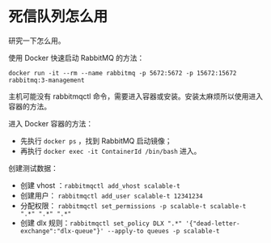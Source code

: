 # 死信队列怎么用
研究一下怎么用。

使用 Docker 快速启动 RabbitMQ 的方法：
```
docker run -it --rm --name rabbitmq -p 5672:5672 -p 15672:15672 rabbitmq:3-management
```
主机可能没有 rabbitmqctl 命令，需要进入容器或安装。安装太麻烦所以使用进入容器的方法。

进入 Docker 容器的方法：
- 先执行 `docker ps` ，找到 RabbitMQ 启动镜像；
- 再执行 `docker exec -it ContainerId /bin/bash` 进入。

创建测试数据：
- 创建 vhost ：`rabbitmqctl add_vhost scalable-t`
- 创建用户： `rabbitmqctl add_user scalable-t 12341234`
- 分配权限： `rabbitmqctl set_permissions -p scalable-t scalable-t ".*" ".*" ".*" `
- 创建 dlx 规则：`rabbitmqctl set_policy DLX ".*" '{"dead-letter-exchange":"dlx-queue"}' --apply-to queues -p scalable-t`




